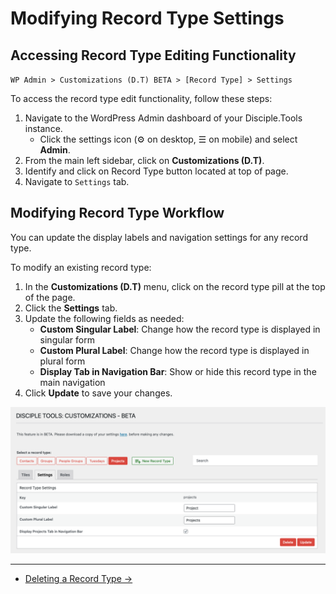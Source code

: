 # Modifying Record Type Settings

## Accessing Record Type Editing Functionality

`WP Admin > Customizations (D.T) BETA > [Record Type] > Settings`

To access the record type edit functionality, follow these steps:

1. Navigate to the WordPress Admin dashboard of your Disciple.Tools instance.
   - Click the settings icon (⚙️ on desktop, ☰ on mobile) and select **Admin**.
2. From the main left sidebar, click on **Customizations (D.T)**.
3. Identify and click on Record Type button located at top of page.
4. Navigate to `Settings` tab.

## Modifying Record Type Workflow

You can update the display labels and navigation settings for any record type.

To modify an existing record type:

1. In the **Customizations (D.T)** menu, click on the record type pill at the top of the page.
2. Click the **Settings** tab.
3. Update the following fields as needed:
   - **Custom Singular Label**: Change how the record type is displayed in singular form
   - **Custom Plural Label**: Change how the record type is displayed in plural form
   - **Display Tab in Navigation Bar**: Show or hide this record type in the main navigation
4. Click **Update** to save your changes.

![Record Type Settings Screen](../imgs/record-types/record-type-settings.png)

---

- [Deleting a Record Type →](./deleting.md) 